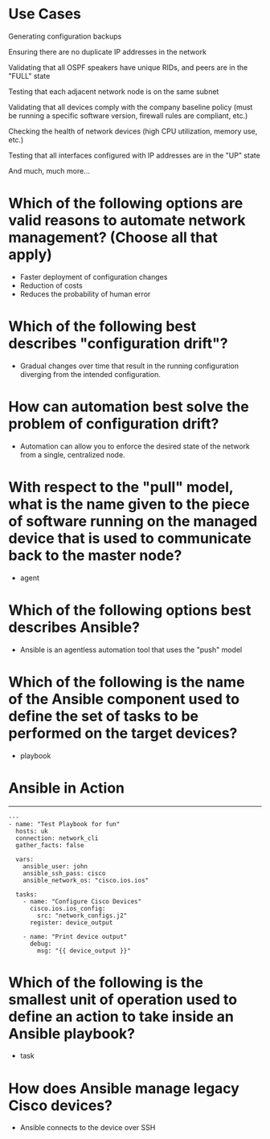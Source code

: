 # Use Cases
Generating configuration backups

Ensuring there are no duplicate IP addresses in the network

Validating that all OSPF speakers have unique RIDs, and peers are in the "FULL" state

Testing that each adjacent network node is on the same subnet

Validating that all devices comply with the company baseline policy (must be running a specific software version, firewall rules are compliant, etc.)

Checking the health of network devices (high CPU utilization, memory use, etc.)

Testing that all interfaces configured with IP addresses are in the "UP" state

And much, much more...

# Which of the following options are valid reasons to automate network management? (Choose all that apply)
- Faster deployment of configuration changes
- Reduction of costs
- Reduces the probability of human error

# Which of the following best describes "configuration drift"?
- Gradual changes over time that result in the running configuration diverging from the intended configuration.

# How can automation best solve the problem of configuration drift?
- Automation can allow you to enforce the desired state of the network from a single, centralized node.

# With respect to the "pull" model, what is the name given to the piece of software running on the managed device that is used to communicate back to the master node?
- agent

# Which of the following options best describes Ansible?
- Ansible is an agentless automation tool that uses the "push" model

# Which of the following is the name of the Ansible component used to define the set of tasks to be performed on the target devices?
- playbook

# Ansible in Action
***
    ---
    - name: "Test Playbook for fun"
      hosts: uk
      connection: network_cli
      gather_facts: false
    
      vars:
        ansible_user: john
        ansible_ssh_pass: cisco
        ansible_network_os: "cisco.ios.ios"
    
      tasks:
        - name: "Configure Cisco Devices"
          cisco.ios.ios_config:
            src: "network_configs.j2"
          register: device_output
    
        - name: "Print device output"
          debug:
            msg: "{{ device_output }}"
# Which of the following is the smallest unit of operation used to define an action to take inside an Ansible playbook?
- task

# How does Ansible manage legacy Cisco devices?
- Ansible connects to the device over SSH

